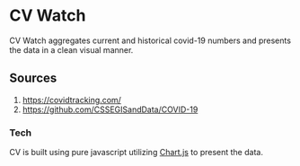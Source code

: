 # CV Watch
CV Watch aggregates current and historical covid-19 numbers and presents the data in a clean visual manner.

## Sources
1) https://covidtracking.com/
2) https://github.com/CSSEGISandData/COVID-19

### Tech
CV is built using pure javascript utilizing [Chart.js](https://www.chartjs.org) to present the data. 

